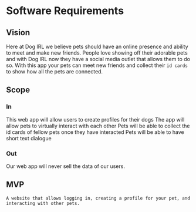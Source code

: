# Software Requirements

## Vision
Here at Dog IRL we believe pets should have an online presence and ability to meet and make new friends. People love showing off their adorable pets and with Dog IRL now they have a social media outlet that allows them to do so. With this app your pets can meet new friends and collect their `id cards` to show how all the pets are connected.

## Scope
### In
This web app will allow users to create profiles for their dogs
The app will allow pets to virtually interact with each other
Pets will be able to collect the id cards of fellow pets once they have interacted
Pets will be able to have short text dialogue

### Out
Our web app will never sell the data of our users.

## MVP
	A website that allows logging in, creating a profile for your pet, and interacting with other pets.


